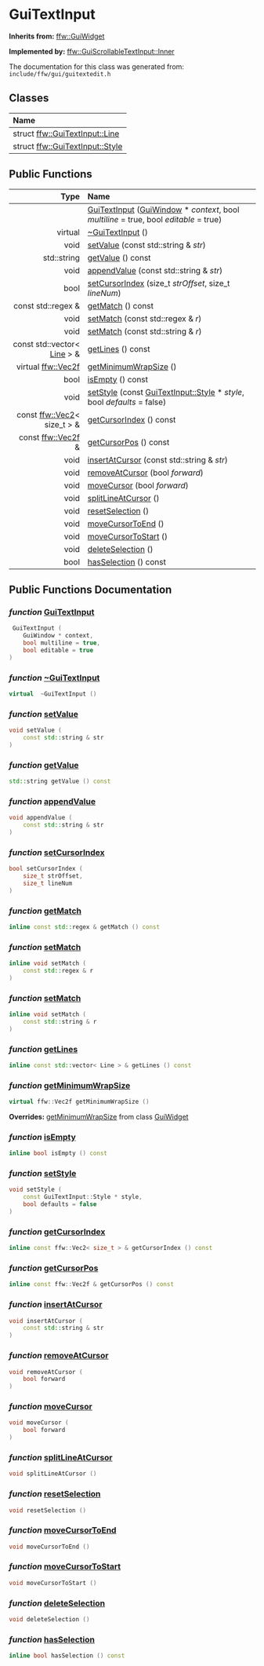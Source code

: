 GuiTextInput
===================================


**Inherits from:** [ffw::GuiWidget](ffw_GuiWidget.html)

**Implemented by:** [ffw::GuiScrollableTextInput::Inner](ffw_GuiScrollableTextInput_Inner.html)

The documentation for this class was generated from: `include/ffw/gui/guitextedit.h`



## Classes

| Name |
|:-----|
| struct [ffw::GuiTextInput::Line](ffw_GuiTextInput_Line.html) |
| struct [ffw::GuiTextInput::Style](ffw_GuiTextInput_Style.html) |


## Public Functions

| Type | Name |
| -------: | :------- |
|   | [GuiTextInput](#8d8e59f2) ([GuiWindow](ffw_GuiWindow.html) * _context_, bool _multiline_ = true, bool _editable_ = true)  |
|  virtual  | [~GuiTextInput](#3e70202b) ()  |
|  void | [setValue](#b781742f) (const std::string & _str_)  |
|  std::string | [getValue](#e821a4ff) () const  |
|  void | [appendValue](#74d14a5f) (const std::string & _str_)  |
|  bool | [setCursorIndex](#10cc05ab) (size_t _strOffset_, size_t _lineNum_)  |
|  const std::regex & | [getMatch](#5ec9d98b) () const  |
|  void | [setMatch](#fbb03c62) (const std::regex & _r_)  |
|  void | [setMatch](#03597d18) (const std::string & _r_)  |
|  const std::vector< [Line](ffw_GuiTextInput_Line.html) > & | [getLines](#07ac18c8) () const  |
|  virtual [ffw::Vec2f](ffw.html#fcfaa6c5) | [getMinimumWrapSize](#897c7db6) ()  |
|  bool | [isEmpty](#f72ee70f) () const  |
|  void | [setStyle](#f39cfdc6) (const [GuiTextInput::Style](ffw_GuiTextInput_Style.html) * _style_, bool _defaults_ = false)  |
|  const [ffw::Vec2](ffw_Vec2.html)< size_t > & | [getCursorIndex](#c80870fa) () const  |
|  const [ffw::Vec2f](ffw.html#fcfaa6c5) & | [getCursorPos](#e847ba07) () const  |
|  void | [insertAtCursor](#282e1606) (const std::string & _str_)  |
|  void | [removeAtCursor](#7c9260ae) (bool _forward_)  |
|  void | [moveCursor](#69f5dfc9) (bool _forward_)  |
|  void | [splitLineAtCursor](#e50b11d9) ()  |
|  void | [resetSelection](#39024739) ()  |
|  void | [moveCursorToEnd](#03e5fc6d) ()  |
|  void | [moveCursorToStart](#3a5bc0a6) ()  |
|  void | [deleteSelection](#85f13778) ()  |
|  bool | [hasSelection](#936fde57) () const  |


## Public Functions Documentation

### _function_ <a id="8d8e59f2" href="#8d8e59f2">GuiTextInput</a>

```cpp
 GuiTextInput (
    GuiWindow * context,
    bool multiline = true,
    bool editable = true
) 
```



### _function_ <a id="3e70202b" href="#3e70202b">~GuiTextInput</a>

```cpp
virtual  ~GuiTextInput () 
```



### _function_ <a id="b781742f" href="#b781742f">setValue</a>

```cpp
void setValue (
    const std::string & str
) 
```



### _function_ <a id="e821a4ff" href="#e821a4ff">getValue</a>

```cpp
std::string getValue () const 
```



### _function_ <a id="74d14a5f" href="#74d14a5f">appendValue</a>

```cpp
void appendValue (
    const std::string & str
) 
```



### _function_ <a id="10cc05ab" href="#10cc05ab">setCursorIndex</a>

```cpp
bool setCursorIndex (
    size_t strOffset,
    size_t lineNum
) 
```



### _function_ <a id="5ec9d98b" href="#5ec9d98b">getMatch</a>

```cpp
inline const std::regex & getMatch () const 
```



### _function_ <a id="fbb03c62" href="#fbb03c62">setMatch</a>

```cpp
inline void setMatch (
    const std::regex & r
) 
```



### _function_ <a id="03597d18" href="#03597d18">setMatch</a>

```cpp
inline void setMatch (
    const std::string & r
) 
```



### _function_ <a id="07ac18c8" href="#07ac18c8">getLines</a>

```cpp
inline const std::vector< Line > & getLines () const 
```



### _function_ <a id="897c7db6" href="#897c7db6">getMinimumWrapSize</a>

```cpp
virtual ffw::Vec2f getMinimumWrapSize () 
```



**Overrides:** [getMinimumWrapSize](/doxygen/ffw_GuiWidget.md#c12efa3f) from class [GuiWidget](/doxygen/ffw_GuiWidget.md)

### _function_ <a id="f72ee70f" href="#f72ee70f">isEmpty</a>

```cpp
inline bool isEmpty () const 
```



### _function_ <a id="f39cfdc6" href="#f39cfdc6">setStyle</a>

```cpp
void setStyle (
    const GuiTextInput::Style * style,
    bool defaults = false
) 
```



### _function_ <a id="c80870fa" href="#c80870fa">getCursorIndex</a>

```cpp
inline const ffw::Vec2< size_t > & getCursorIndex () const 
```



### _function_ <a id="e847ba07" href="#e847ba07">getCursorPos</a>

```cpp
inline const ffw::Vec2f & getCursorPos () const 
```



### _function_ <a id="282e1606" href="#282e1606">insertAtCursor</a>

```cpp
void insertAtCursor (
    const std::string & str
) 
```



### _function_ <a id="7c9260ae" href="#7c9260ae">removeAtCursor</a>

```cpp
void removeAtCursor (
    bool forward
) 
```



### _function_ <a id="69f5dfc9" href="#69f5dfc9">moveCursor</a>

```cpp
void moveCursor (
    bool forward
) 
```



### _function_ <a id="e50b11d9" href="#e50b11d9">splitLineAtCursor</a>

```cpp
void splitLineAtCursor () 
```



### _function_ <a id="39024739" href="#39024739">resetSelection</a>

```cpp
void resetSelection () 
```



### _function_ <a id="03e5fc6d" href="#03e5fc6d">moveCursorToEnd</a>

```cpp
void moveCursorToEnd () 
```



### _function_ <a id="3a5bc0a6" href="#3a5bc0a6">moveCursorToStart</a>

```cpp
void moveCursorToStart () 
```



### _function_ <a id="85f13778" href="#85f13778">deleteSelection</a>

```cpp
void deleteSelection () 
```



### _function_ <a id="936fde57" href="#936fde57">hasSelection</a>

```cpp
inline bool hasSelection () const 
```





